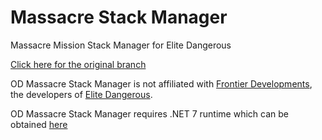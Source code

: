 # Massacre Stack Manager

Massacre Mission Stack Manager for Elite Dangerous

[Click here for the original branch](https://github.com/WarmedxMints/ODMissionStacker/releases)

OD Massacre Stack Manager is not affiliated with [Frontier Developments](https://www.frontier.co.uk/), the developers of [Elite Dangerous](https://www.elitedangerous.com/).

OD Massacre Stack Manager requires .NET 7 runtime which can be obtained [here](https://dotnet.microsoft.com/en-us/download/dotnet/7.0)
